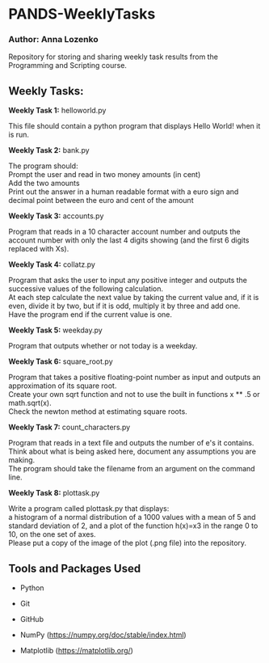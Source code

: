 # PANDS-WeeklyTasks

### Author: Anna Lozenko

Repository for storing and sharing weekly task results from the Programming and Scripting course.

## **Weekly Tasks**:

**Weekly Task 1:** helloworld.py  

This file should contain a python program that displays Hello World! when it is run.



**Weekly Task 2:** bank.py  

The program should:  
Prompt the user and read in two money amounts (in cent)  
Add the two amounts  
Print out the answer in a human readable format with a euro sign and decimal point between the euro and cent of the amount   



**Weekly Task 3:** accounts.py

Program that reads in a 10 character account number and outputs the account number with only the last 4 digits showing (and the first 6 digits replaced with Xs).



**Weekly Task 4:** collatz.py

Program that asks the user to input any positive integer and outputs the successive values of the following calculation.  
At each step calculate the next value by taking the current value and, if it is even, divide it by two, but if it is odd, multiply it by three and add one.  
Have the program end if the current value is one.



**Weekly Task 5:** weekday.py

Program that outputs whether or not today is a weekday.



**Weekly Task 6:** square_root.py

Program that takes a positive floating-point number as input and outputs an approximation of its square root.  
Create your own sqrt function and not to use the built in functions x ** .5 or math.sqrt(x).  
Check the newton method at estimating square roots. 



**Weekly Task 7:** count_characters.py

Program that reads in a text file and outputs the number of e's it contains. Think about what is being asked here, document any assumptions you are making.  
The program should take the filename from an argument on the command line.



**Weekly Task 8:** plottask.py

Write a program called plottask.py that displays:  
a histogram of a normal distribution of a 1000 values with a mean of 5 and standard deviation of 2, and a plot of the function  h(x)=x3 in the range 0 to 10, on the one set of axes.  
Please put a copy of the image of the plot (.png file) into the repository.



## **Tools and Packages Used**

- Python

- Git

- GitHub

- NumPy (https://numpy.org/doc/stable/index.html)

- Matplotlib (https://matplotlib.org/)